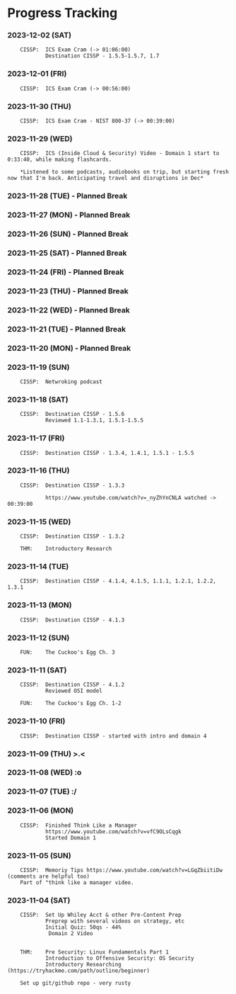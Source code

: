 # Progress Tracking

<!--
### 2024-01-31 (TUE)

### 2024-01-30 (MON)

### 2024-01-29 (SUN)

### 2024-01-28 (SAT)

### 2024-01-27 (FRI)

### 2024-01-26 (THU)

### 2024-01-25 (WED)

### 2024-01-24 (TUE)

### 2024-01-23 (MON)

### 2024-01-22 (SUN)

### 2024-01-21 (SAT)

### 2024-01-20 (FRI)

### 2024-01-19 (THU)

### 2024-01-18 (WED)

### 2024-01-17 (TUE)

### 2024-01-16 (MON)

### 2024-01-15 (SUN)

### 2024-01-14 (SAT)

### 2024-01-13 (FRI)

### 2024-01-12 (THU)

### 2024-01-11 (WED)

### 2024-01-10 (TUE)

### 2024-01-09 (MON)

### 2024-01-08 (SUN)

### 2024-01-07 (SAT)

### 2024-01-06 (FRI)

### 2024-01-05 (THU)

### 2024-01-04 (WED)

### 2024-01-03 (TUE)

### 2024-01-02 (MON)

### 2024-01-01 (SUN)

### 2023-12-31 (SUN)

### 2023-12-30 (SAT)

### 2023-12-29 (FRI)

### 2023-12-28 (THU)

### 2023-12-27 (WED)

### 2023-12-26 (TUE)

### 2023-12-25 (MON)

### 2023-12-24 (SUN)

### 2023-12-23 (SAT)

### 2023-12-22 (FRI)

### 2023-12-21 (THU)

### 2023-12-20 (WED)

### 2023-12-19 (TUE)

### 2023-12-18 (MON)

### 2023-12-17 (SUN)

### 2023-12-16 (SAT)

### 2023-12-15 (FRI)
        CISSP:

### 2023-12-14 (THU)
        CISSP:

### 2023-12-13 (WED)
        CISSP:

### 2023-12-12 (TUE)
        CISSP:

### 2023-12-11 (MON)
        CISSP:

### 2023-12-10 (SUN)
        CISSP:

### 2023-12-09 (SAT)
        CISSP:

### 2023-12-08 (FRI)
        CISSP:

### 2023-12-07 (THU)
        CISSP:

### 2023-12-06 (WED)
        CISSP:

### 2023-12-05 (TUE)
        CISSP:

### 2023-12-04 (MON)
        CISSP:

### 2023-12-03 (SUN)
        CISSP: --->

### 2023-12-02 (SAT)
        CISSP:  ICS Exam Cram (-> 01:06:00)
                Destination CISSP - 1.5.5-1.5.7, 1.7


### 2023-12-01 (FRI)
        CISSP:  ICS Exam Cram (-> 00:56:00)

### 2023-11-30 (THU)
        CISSP:  ICS Exam Cram - NIST 800-37 (-> 00:39:00)

### 2023-11-29 (WED)
        CISSP:  ICS (Inside Cloud & Security) Video - Domain 1 start to 0:33:40, while making flashcards.

        *Listened to some podcasts, audiobooks on trip, but starting fresh now that I'm back. Anticipating travel and disruptions in Dec*

### 2023-11-28 (TUE) - Planned Break

### 2023-11-27 (MON) - Planned Break

### 2023-11-26 (SUN) - Planned Break

### 2023-11-25 (SAT) - Planned Break

### 2023-11-24 (FRI) - Planned Break

### 2023-11-23 (THU) - Planned Break

### 2023-11-22 (WED) - Planned Break

### 2023-11-21 (TUE) - Planned Break

### 2023-11-20 (MON) - Planned Break

### 2023-11-19 (SUN)
        CISSP:  Netwroking podcast

### 2023-11-18 (SAT)
        CISSP:  Destination CISSP - 1.5.6
                Reviewed 1.1-1.3.1, 1.5.1-1.5.5

### 2023-11-17 (FRI)
        CISSP:  Destination CISSP - 1.3.4, 1.4.1, 1.5.1 - 1.5.5

### 2023-11-16 (THU)
        CISSP:  Destination CISSP - 1.3.3

                https://www.youtube.com/watch?v=_nyZhYnCNLA watched -> 00:39:00

### 2023-11-15 (WED)
        CISSP:  Destination CISSP - 1.3.2

        THM:    Introductory Research 


### 2023-11-14 (TUE)
        CISSP:  Destination CISSP - 4.1.4, 4.1.5, 1.1.1, 1.2.1, 1.2.2, 1.3.1

### 2023-11-13 (MON)
        CISSP:  Destination CISSP - 4.1.3 

### 2023-11-12 (SUN)
        FUN:    The Cuckoo's Egg Ch. 3

### 2023-11-11 (SAT)
        CISSP:  Destination CISSP - 4.1.2
                Reviewed OSI model 

        FUN:    The Cuckoo's Egg Ch. 1-2

### 2023-11-10 (FRI)
        CISSP:  Destination CISSP - started with intro and domain 4

### 2023-11-09 (THU) >.<

### 2023-11-08 (WED) :o

### 2023-11-07 (TUE) :/

### 2023-11-06 (MON)
        CISSP:  Finished Think Like a Manager 
                https://www.youtube.com/watch?v=vfC9OLsCqgk
                Started Domain 1 


### 2023-11-05 (SUN)
        CISSP:  Memoriy Tips https://www.youtube.com/watch?v=LGqZbiitiDw (comments are helpful too)
        Part of "think like a manager video.


### 2023-11-04 (SAT) 

        CISSP:  Set Up Whiley Acct & other Pre-Content Prep
                Preprep with several videos on strategy, etc
                Initial Quiz: 50qs - 44%
                 Domain 2 Video


        THM:    Pre Security: Linux Fundamentals Part 1
                Introduction to Offensive Security: OS Security
                Introductory Researching (https://tryhackme.com/path/outline/beginner)
       
        Set up git/github repo - very rusty

    